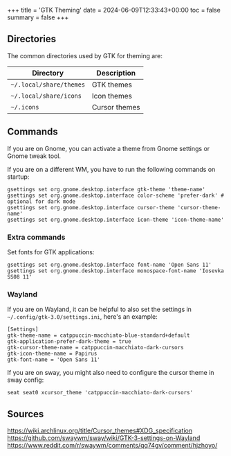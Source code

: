 +++
title = 'GTK Theming'
date = 2024-06-09T12:33:43+00:00
toc = false
summary = false
+++

## Directories

The common directories used by GTK for theming are:

| Directory               | Description   |
| ----------------------- | ------------- |
| `~/.local/share/themes` | GTK themes    |
| `~/.local/share/icons`  | Icon themes   |
| `~/.icons`              | Cursor themes |

## Commands

If you are on Gnome, you can activate a theme from Gnome settings or Gnome tweak
tool.

If you are on a different WM, you have to run the following commands on startup:

```shell
gsettings set org.gnome.desktop.interface gtk-theme 'theme-name'
gsettings set org.gnome.desktop.interface color-scheme 'prefer-dark' # optional for dark mode
gsettings set org.gnome.desktop.interface cursor-theme 'cursor-theme-name'
gsettings set org.gnome.desktop.interface icon-theme 'icon-theme-name'
```

### Extra commands

Set fonts for GTK applications:

```shell
gsettings set org.gnome.desktop.interface font-name 'Open Sans 11'
gsettings set org.gnome.desktop.interface monospace-font-name 'Iosevka SS08 11'
```

### Wayland

If you are on Wayland, it can be helpful to also set the settings in
`~/.config/gtk-3.0/settings.ini`, here's an example:

```init
[Settings]
gtk-theme-name = catppuccin-macchiato-blue-standard+default
gtk-application-prefer-dark-theme = true
gtk-cursor-theme-name = catppuccin-macchiato-dark-cursors
gtk-icon-theme-name = Papirus
gtk-font-name = 'Open Sans 11'
```

If you are on sway, you might also need to configure the cursor theme in sway
config:

```text
seat seat0 xcursor_theme 'catppuccin-macchiato-dark-cursors'
```

## Sources

<https://wiki.archlinux.org/title/Cursor_themes#XDG_specification>
<https://github.com/swaywm/sway/wiki/GTK-3-settings-on-Wayland>
<https://www.reddit.com/r/swaywm/comments/qq74gv/comment/hjzhoyo/>
